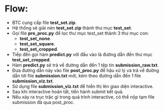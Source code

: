 # Flow:

- BTC cung cấp file <b>test_set.zip</b>.
- Hệ thống sẽ giải nén <b>test_set.zip</b> thành thư mục <b>test_set</b>.
- Gọi file <b>pre_proc.py</b> để lọc thư mục test_set thành 3 thư mục con:
    + <b>test_set_none</b>.
    + <b>test_set_square</b>.
    + <b>test_set_cropped</b>.
- Tiếp đến gọi hàm <b>predict.py</b> với đầu vào là đường dẫn đến thư mục <b>test_set_cropped</b>.
- Hàm <b>predict.py</b> sẽ trả về đường dẫn đến 1 tệp tin <b>submission_raw.txt</b>.
- Đưa đường dẫn này vào file <b>post_proc.py</b> để hậu xử lý và trả về đường dẫn tới file <b>submission.txt</b> mới, kèm theo đường dẫn đến 1 file <b>submission_viz.txt</b>.
- Sử dụng file <b>submission_viz.txt</b> để hiển thị lên giao diện interactive.
- Sau khi interactive hoàn tất, tiến hành submit kết quả.
- Nếu xảy ra trục trặc gì trong quá trình interactive, có thể nộp tạm file submission đã qua post_proc.